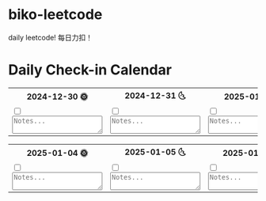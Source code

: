 # biko-leetcode
daily leetcode!
每日力扣！

# Daily Check-in Calendar

<table>
    <tr>
        <th>2024-12-30 🌞</th>
        <th>2024-12-31 🌜</th>
        <th>2025-01-01 🎉</th>
        <th>2025-01-02 🌞</th>
        <th>2025-01-03 🌜</th>
    </tr>
    <tr>
        <td>
            <input type="checkbox" id="day1"><br>
            <textarea id="note1" placeholder="Notes..."></textarea>
        </td>
        <td>
            <input type="checkbox" id="day2"><br>
            <textarea id="note2" placeholder="Notes..."></textarea>
        </td>
        <td>
            <input type="checkbox" id="day3"><br>
            <textarea id="note3" placeholder="Notes..."></textarea>
        </td>
        <td>
            <input type="checkbox" id="day4"><br>
            <textarea id="note4" placeholder="Notes..."></textarea>
        </td>
        <td>
            <input type="checkbox" id="day5"><br>
            <textarea id="note5" placeholder="Notes..."></textarea>
        </td>
    </tr>
</table>

<table>
    <tr>
        <th>2025-01-04 🌞</th>
        <th>2025-01-05 🌜</th>
        <th>2025-01-06 🌞</th>
        <th>2025-01-07 🌜</th>
        <th>2025-01-08 🌞</th>
    </tr>
    <tr>
        <td>
            <input type="checkbox" id="day6"><br>
            <textarea id="note6" placeholder="Notes..."></textarea>
        </td>
        <td>
            <input type="checkbox" id="day7"><br>
            <textarea id="note7" placeholder="Notes..."></textarea>
        </td>
        <td>
            <input type="checkbox" id="day8"><br>
            <textarea id="note8" placeholder="Notes..."></textarea>
        </td>
        <td>
            <input type="checkbox" id="day9"><br>
            <textarea id="note9" placeholder="Notes..."></textarea>
        </td>
        <td>
            <input type="checkbox" id="day10"><br>
            <textarea id="note10" placeholder="Notes..."></textarea>
        </td>
    </tr>
</table>

<!-- Continue adding more tables for additional days as needed -->

